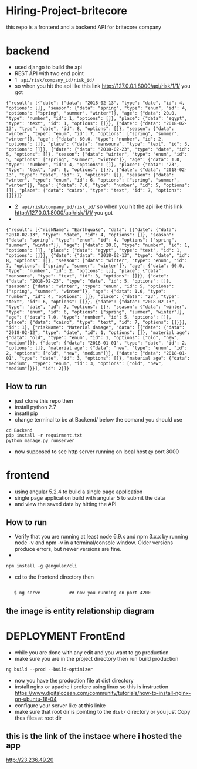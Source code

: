 # Hiring-Project-britecore
this repo is a frontend and a backend API for britecore company 

# backend 
 - used django to build the api
 - REST API with two end point 
 - 1 ``` api/risk/company_id/risk_id/```
 - so when you hit the api like this link  http://127.0.0.1:8000/api/risk/1/1/ you got 
```
{"result": [{"date": {"data": "2018-02-13", "type": "date", "id": 4, "options": []}, "season": {"data": "spring", "type": "enum", "id": 4, "options": ["spring", "summer", "winter"]}, "age": {"data": 20.0, "type": "number", "id": 1, "options": []}, "place": {"data": "egypt", "type": "text", "id": 1, "options": []}}, {"date": {"data": "2018-02-13", "type": "date", "id": 8, "options": []}, "season": {"data": "winter", "type": "enum", "id": 7, "options": ["spring", "summer", "winter"]}, "age": {"data": 60.0, "type": "number", "id": 2, "options": []}, "place": {"data": "mansoura", "type": "text", "id": 3, "options": []}}, {"date": {"data": "2018-02-23", "type": "date", "id": 5, "options": []}, "season": {"data": "winter", "type": "enum", "id": 5, "options": ["spring", "summer", "winter"]}, "age": {"data": 1.0, "type": "number", "id": 4, "options": []}, "place": {"data": "23", "type": "text", "id": 6, "options": []}}, {"date": {"data": "2018-02-13", "type": "date", "id": 7, "options": []}, "season": {"data": "winter", "type": "enum", "id": 6, "options": ["spring", "summer", "winter"]}, "age": {"data": 7.0, "type": "number", "id": 5, "options": []}, "place": {"data": "cairo", "type": "text", "id": 7, "options": []}}]}
````
 
 - 2  ``` api/risk/company_id/risk_id/``` so when you hit the api like this link  http://127.0.0.1:8000/api/risk/1/1/ you got
 - 
 ```
 {"result": [{"riskName": "Earthquake", "data": [{"date": {"data": "2018-02-13", "type": "date", "id": 4, "options": []}, "season": {"data": "spring", "type": "enum", "id": 4, "options": ["spring", "summer", "winter"]}, "age": {"data": 20.0, "type": "number", "id": 1, "options": []}, "place": {"data": "egypt", "type": "text", "id": 1, "options": []}}, {"date": {"data": "2018-02-13", "type": "date", "id": 8, "options": []}, "season": {"data": "winter", "type": "enum", "id": 7, "options": ["spring", "summer", "winter"]}, "age": {"data": 60.0, "type": "number", "id": 2, "options": []}, "place": {"data": "mansoura", "type": "text", "id": 3, "options": []}}, {"date": {"data": "2018-02-23", "type": "date", "id": 5, "options": []}, "season": {"data": "winter", "type": "enum", "id": 5, "options": ["spring", "summer", "winter"]}, "age": {"data": 1.0, "type": "number", "id": 4, "options": []}, "place": {"data": "23", "type": "text", "id": 6, "options": []}}, {"date": {"data": "2018-02-13", "type": "date", "id": 7, "options": []}, "season": {"data": "winter", "type": "enum", "id": 6, "options": ["spring", "summer", "winter"]}, "age": {"data": 7.0, "type": "number", "id": 5, "options": []}, "place": {"data": "cairo", "type": "text", "id": 7, "options": []}}], "id": 1}, {"riskName": "Material damage", "data": [{"date": {"data": "2018-02-12", "type": "date", "id": 1, "options": []}, "material age": {"data": "old", "type": "enum", "id": 1, "options": ["old", "new", "medium"]}}, {"date": {"data": "2018-01-01", "type": "date", "id": 2, "options": []}, "material age": {"data": "new", "type": "enum", "id": 2, "options": ["old", "new", "medium"]}}, {"date": {"data": "2018-01-01", "type": "date", "id": 3, "options": []}, "material age": {"data": "medium", "type": "enum", "id": 3, "options": ["old", "new", "medium"]}}], "id": 2}]}
 ```
## How to run
- just clone this repo then 
- install python 2.7
- insatll pip 
- change terminal to be at Backend/
below the comand you should use
```
cd Backend
pip install -r requirment.txt
python manage.py runserver
```
- now supposed to see http server running on local host @ port 8000

# frontend 
- using angular 5.2.4 to build a single page application 
- single page application build with angular 5 to submit the data 
- and view the saved data by hitting the API
## How to run
 - Verify that you are running at least node 6.9.x and npm 3.x.x by running node -v and npm -v in a terminal/console window. Older versions produce errors, but newer versions are fine.
 -
 ```
 npm install -g @angular/cli
 ```
 - cd to the frontend directory then 
 
 ```$ npm install        ## to install npm models 
 
    $ ng serve           ## now you running on port 4200
 ```
 
## the image is entity relationship diagram

# DEPLOYMENT FrontEnd 
- while you are done with any edit and you want to go production 
- make sure you are in the project directory then run build production 
```
ng build --prod --build-optimizer
```
- now you have the production file at dist directory 
- install nginx or apache i prefere using linux so this is instruction https://www.digitalocean.com/community/tutorials/how-to-install-nginx-on-ubuntu-16-04
- configure your server  like at this linke 
- make sure that root dir is pointing to the ```dist/``` directory or you just Copy thes files at root dir


## this is the link of the instace where i hosted the app 
http://23.236.49.20

